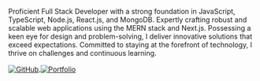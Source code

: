 <div>
<p>
Proficient Full Stack Developer with a strong foundation in JavaScript, TypeScript, Node.js, React.js, and MongoDB. Expertly crafting robust and scalable web applications using the MERN stack and Next.js. Possessing a keen eye for design and problem-solving, I deliver innovative solutions that exceed expectations. Committed to staying at the forefront of technology, I thrive on challenges and continuous learning.
</p>
    
<a href="https://www.linkedin.com/in/hamza-ayoub033/">
    <img src="https://img.shields.io/badge/LinkedIn-0077B5?style=for-the-badge&logo=linkedin&logoColor=white" alt="GitHub" align="center" />
</a>

<a href="https://hamza-ayoub.netlify.app/">
<img src="https://img.shields.io/badge/website-000000?style=for-the-badge&logo=About.me&logoColor=white" alt="Portfolio" align="center" />
</a>

</div>
